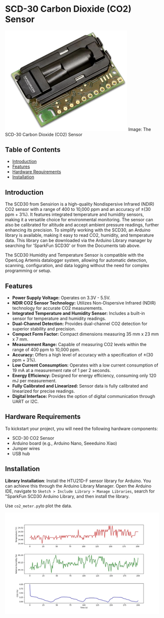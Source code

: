 # SCD-30 Carbon Dioxide (CO2) Sensor
<img src="co2_sensor.png" width="400">
Image: The SCD-30 Carbon Dioxide (CO2) Sensor

## Table of Contents

- [Introduction](#introduction)
- [Features](#features)
- [Hardware Requirements](#Hardwarerequirements)
- [Installation](#Installation)

## Introduction

The SCD30 from Sensirion is a high-quality Nondispersive Infrared (NDIR) CO2 sensor with a range of 400 to 10,000 ppm and an accuracy of ±(30 ppm + 3%). It features integrated temperature and humidity sensors, making it a versatile choice for environmental monitoring. The sensor can also be calibrated for altitude and accept ambient pressure readings, further enhancing its precision. To simplify working with the SCD30, an Arduino library is available, making it easy to read CO2, humidity, and temperature data. This library can be downloaded via the Arduino Library manager by searching for 'SparkFun SCD30' or from the Documents tab above.

The SCD30 Humidity and Temperature Sensor is compatible with the OpenLog Artemis datalogger system, allowing for automatic detection, scanning, configuration, and data logging without the need for complex programming or setup.

## Features

- **Power Supply Voltage:** Operates on 3.3V - 5.5V.
- **NDIR CO2 Sensor Technology:** Utilizes Non-Dispersive Infrared (NDIR) technology for accurate CO2 measurements.
- **Integrated Temperature and Humidity Sensor:** Includes a built-in sensor for temperature and humidity readings.
- **Dual-Channel Detection:** Provides dual-channel CO2 detection for superior stability and precision.
- **Compact Form Factor:** Compact dimensions measuring 35 mm x 23 mm x 7 mm.
- **Measurement Range:** Capable of measuring CO2 levels within the range of 400 ppm to 10,000 ppm.
- **Accuracy:** Offers a high level of accuracy with a specification of ±(30 ppm + 3%).
- **Low Current Consumption:** Operates with a low current consumption of 19 mA at a measurement rate of 1 per 2 seconds.
- **Energy Efficiency:** Designed for energy efficiency, consuming only 120 mJ per measurement.
- **Fully Calibrated and Linearized:** Sensor data is fully calibrated and linearized for precise readings.
- **Digital Interface:** Provides the option of digital communication through UART or I2C.

## Hardware Requirements

To kickstart your project, you will need the following hardware components:

- SCD-30 CO2 Sensor
- Arduino board (e.g., Arduino Nano, Seeeduino Xiao)
- Jumper wires
- USB hub

## Installation
**Library Installation**: Install the HTU21D-F sensor library for Arduino. You can achieve this through the Arduino Library Manager. Open the Arduino IDE, navigate to `Sketch > Include Library > Manage Libraries`, search for "SparkFun SCD30 Arduino Library, and then install the library.

Use `co2_meter.py`to plot the data.

![CO2 Data](co2_data.jpeg)
